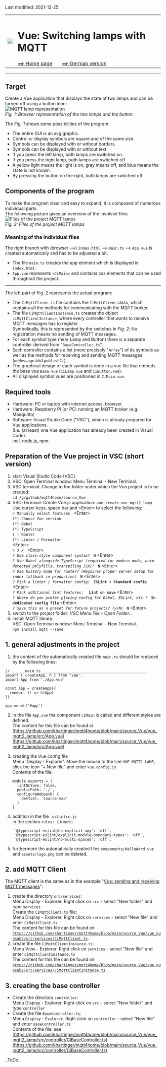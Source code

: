 Last modified: 2021-12-25 <a name="up"></a>   
<table><tr><td><img src="./images/mqtt4home_96.png"></td><td>
<h1>Vue: Switching lamps with MQTT</h1>
<a href="../../README.md">==> Home page</a> &nbsp; &nbsp; &nbsp; 
<a href="./LIESMICH.md">==> German version</a> &nbsp; &nbsp; &nbsp; 
</td></tr></table><hr>

## Target
Create a Vue application that displays the state of two lamps and can be turned off using a button icon:   
![MQTT lamp representation](./images/vue25_ci_mqtt_lamp_button_view_1.png "MQTT lamp representation")   
_Fig. 1: Browser representation of the two lamps and the button_.   

The _Fig. 1_ shows some possibilities of the program:   
* The entire GUI is an svg graphic.
* Control or display symbols are square and of the same size.
* Symbols can be displayed with or without borders.
* Symbols can be displayed with or without text.
* If you press the left lamp, both lamps are switched on.
* If you press the right lamp, both lamps are switched off.
* A yellow light means the light is on, gray means off, and blue means the state is not known.
* By pressing the button on the right, both lamps are switched off.

## Components of the program
To make the program clear and easy to expand, it is composed of numerous individual parts.   
The following picture gives an overview of the involved files:
![Files of the project MQTT lamps](./images/vue25_ci_mqtt_lamp_button_files_1.png "Files of the project MQTT lamps")   
_Fig. 2: Files of the project MQTT lamps_   

### Meaning of the individual files   
The right branch with (browser -->) `index.html` --> `main.ts` --> `App.vue` is created automatically and has to be adjusted a bit.   
   * The file `main.ts` creates the app element which is displayed in `index.html`.   
   * `App.vue` represents `<CiMain>` and contains css elements that can be used throughout the project.   
---   
The left part of Fig. 2 represents the actual program:   
* The `CiMqttClient.ts` file contains the `CiMqttClient` class, which contains all the methods for communicating with the MQTT broker.   
* The file `CiMqttClientInstance.ts` creates the object `ciMqttClientInstance`, where every controller that wants to receive MQTT messages has to register.   
Symbolically, this is represented by the switches in _Fig. 2_: No registration means no sending of MQTT messages.   
* For each symbol type (here Lamp and Button) there is a separate controller derived from "`BaseController.ts`".   
* Each controller contains a list (more precisely "`Array`") of its symbols as well as the methods for receiving and sending MQTT messages (`onMessage` and `publishCi`).
* The graphical design of each symbol is done in a vue file that embeds the base vue `Base.vue` (`CiLamp.vue` and `CiButton.vue`).   
* All displayed symbol vues are positioned in `CiMain.vue`.   

## Required tools
* Hardware: PC or laptop with internet access, browser.
* Hardware: Raspberry Pi (or PC) running an MQTT broker (e.g. Mosquitto)
* Software: Visual Studio Code ("VSC"), which is already prepared for Vue applications.   
   (I.e. (at least) one Vue application has already been created in Visual Code).   
   incl. node.js, npm

## Preparation of the Vue project in VSC (short version)   
1. start Visual Studio Code (VSC).   
2. VSC: Open Terminal window: Menu Terminal - New Terminal.   
3. VSC terminal: Change to the folder under which the Vue project is to be created:   
   `cd /g/github/mqtt4home/source_Vue`   
4. VSC-Terminal: Create Vue.js application: `vue create vue_mqtt2_lamp`  
   Use cursor keys, space bar and &lt;Enter&gt; to select the following:   
   `> Manually select features` &nbsp; &lt;Enter&gt;   
   `(*) Choose Vue version`   
   `(*) Babel`   
   `(*) TypeScript`   
   `( ) Router`   
   `(*) Linter / Formatter`   
   &lt;Enter&gt;   
   _`> 3.x`_ &nbsp; &lt;Enter&gt;      
   _`? Use class-style component syntax?`_ &nbsp; __`N`__ &lt;Enter&gt;   
   _`? Use Babel alongside TypeScript (required for modern mode, auto-detected polyfills, transpiling JSX)?`_ &nbsp; __`N`__ &lt;Enter&gt;   
   _`? Use history mode for router? (Requires proper server setup for index fallback in production)`_ &nbsp; __`N`__ &lt;Enter&gt;   
   _`? Pick a linter / formatter config:`_ &nbsp; __`ESLint + Standard config`__ &lt;Enter&gt;   
   _`? Pick additional lint features: `_ &nbsp; __`Lint on save`__ &lt;Enter&gt;   
   _`? Where do you prefer placing config for Babel, ESLint, etc.?`_ &nbsp; __`In dedicated config file`__ &lt;Enter&gt;   
   _`? Save this as a preset for future projects? (y/N)`_ &nbsp; __`N`__ &lt;Enter&gt;   
5. switch to the project folder: _VSC Menu File - Open Folder_..
6. install MQTT library:   
   VSC: Open Terminal window: Menu Terminal - New Terminal.   
   `npm install mqtt --save`   

## 1. general adjustments in the project
1. the content of the automatically created file `main.ts` should be replaced by the following lines:   
```   
// ______main.ts________________________________________________
import { createApp, h } from 'vue'.
import App from './App.vue'

const app = createApp({
  render: () => h(App)
})

app.mount('#app')

```   

2. in the file `App.vue` the component `ciMain` is called and different styles are defined.   
The content for this file can be found at [https://github.com/khartinger/mqtt4home/blob/main/source_Vue/vue_mqtt2_lamp/src/App.vue](https://github.com/khartinger/mqtt4home/blob/main/source_Vue/vue_mqtt2_lamp/src/App.vue)   

3. creating the Vue config file   
   Menu 'Display - Explorer'. Move the mouse to the line `VUE_MQTT2_LAMP`, click the icon "+ New file" and enter `vue.config.js`   
   Contents of the file:   
   ```   
   module.exports = {
     lintOnSave: false,
     publicPath: './',
     configureWebpack: {
       devtool: 'source-map'
     }
   }

   ```   
4. addition in the file `.eslintrc.js`   
In the section `rules: {` insert:
```   
    '@typescript-eslint/no-explicit-any': 'off',
    '@typescript-eslint/explicit-module-boundary-types': 'off',
    '@typescript-eslint/no-multi-spaces': 'off',
```   

5. furthermore the automatically created files `components/HelloWord.vue` and `assets/logo.png` can be deleted.
## 2. add MQTT Client
The MQTT client is the same as in the example
"[Vue: sending and receiving MQTT messages](m4h505_Vue_Mqtt1.md)":   
1. create the directory `src/services`:   
   Menu Display - Explorer. Right click on `src` - select "New folder" and type `services`   
Create the `CiMqttClient.ts` file:   
   Menu Display - Explorer. Right click on `services` - select "New file" and enter `CiMqttClient.ts`   
   The content for this file can be found on [`https://github.com/khartinger/mqtt4home/blob/main/source_Vue/vue_pubsub2/src/services/CiMqttClient.ts`](https://github.com/khartinger/mqtt4home/blob/main/source_Vue/vue_pubsub2/src/services/CiMqttClient.ts).   
3. create the file `CiMqttClientInstance.ts`:   
   Menu View - Explorer. Right click on `services` - select "New file" and enter `CiMqttClientInstance.ts`   
   The content for this file can be found on [`https://github.com/khartinger/mqtt4home/blob/main/source_Vue/vue_pubsub2/src/services/CiMqttClientInstance.ts`](https://github.com/khartinger/mqtt4home/blob/main/source_Vue/vue_pubsub2/src/services/CiMqttClientInstance.ts).   

## 3. creating the base controller
* Create the directory `controller`:   
   Menu Display - Explorer. Right click on `src` - select "New folder" and type `controller`   
* Create the file `BaseController.ts`:   
   Menu `Display` - `Explorer`. Right click on `controller` - select "New file" and enter `BaseController.ts`   
   Contents of the file: see [https://github.com/khartinger/mqtt4home/blob/main/source_Vue/vue_mqtt2_lamp/src/controller/CiBaseController.ts](https://github.com/khartinger/mqtt4home/blob/main/source_Vue/vue_mqtt2_lamp/src/controller/CiBaseController.ts)

..ToDo..
